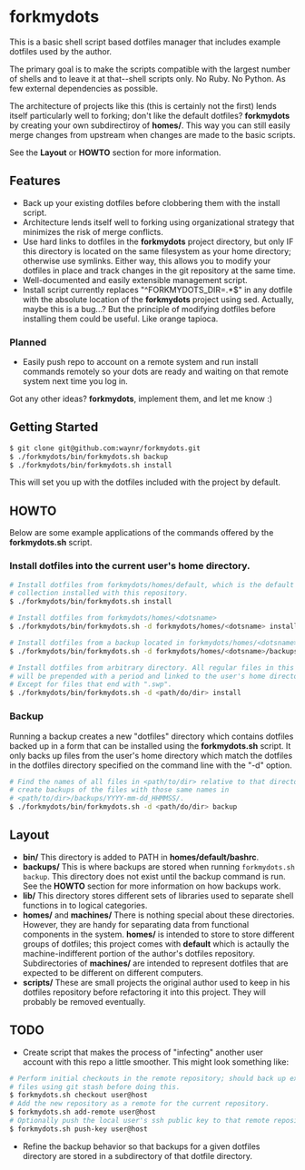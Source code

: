 # forkmydots
This is a basic shell script based dotfiles manager that includes example
dotfiles used by the author.

The primary goal is to make the scripts compatible with the largest
number of shells and to leave it at that--shell scripts only. No Ruby. No
Python. As few external dependencies as possible. 

The architecture of projects like this (this is certainly not the first) lends
itself particularly well to forking; don't like the default dotfiles?
**forkmydots** by creating your own subdirectiroy of **homes/**. This way you 
can still easily merge changes from upstream when changes are made to the basic
scripts.
                          
See the **Layout** or **HOWTO** section for more information.

## Features
* Back up your existing dotfiles before clobbering them with the install script.
* Architecture lends itself well to forking using organizational strategy that
  minimizes the risk of merge conflicts.
* Use hard links to dotfiles in the **forkmydots** project directory, but only
  IF this directory is located on the same filesystem as your home directory;
  otherwise use symlinks. Either way, this allows you to modify your dotfiles in
  place and track changes in the git repository at the same time.
* Well-documented and easily extensible management script.
* Install script currently replaces "^FORKMYDOTS\_DIR=.\*$" in any dotfile with
  the absolute location of the **forkmydots** project using sed. Actually, maybe
  this is a bug...? But the principle of modifying dotfiles before installing
  them could be useful. Like orange tapioca.

### Planned
* Easily push repo to account on a remote system and run install commands
  remotely so your dots are ready and waiting on that remote system next time
  you log in.

Got any other ideas? **forkmydots**, implement them, and let me know :)

## Getting Started
```sh
$ git clone git@github.com:waynr/forkmydots.git
$ ./forkmydots/bin/forkmydots.sh backup
$ ./forkmydots/bin/forkmydots.sh install
```

This will set you up with the dotfiles included with the project by default.

## HOWTO 
Below are some example applications of the commands offered by the
**forkmydots.sh** script.

### Install dotfiles into the current user's home directory.
```sh
# Install dotfiles from forkmydots/homes/default, which is the default dotfiles
# collection installed with this repository.
$ ./forkmydots/bin/forkmydots.sh install 

# Install dotfiles from forkmydots/homes/<dotsname>
$ ./forkmydots/bin/forkmydots.sh -d forkmydots/homes/<dotsname> install 

# Install dotfiles from a backup located in forkmydots/homes/<dotsname>
$ ./forkmydots/bin/forkmydots.sh -d forkmydots/homes/<dotsname>/backups/2013-03-24_090055 install 

# Install dotfiles from arbitrary directory. All regular files in this directory
# will be prepended with a period and linked to the user's home directory.
# Except for files that end with ".swp". 
$ ./forkmydots/bin/forkmydots.sh -d <path/do/dir> install

```

### Backup
Running a backup creates a new "dotfiles" directory which contains dotfiles
backed up in a form that can be installed using the **forkmydots.sh** script. It
only backs up files from the user's home directory which match the dotfiles in
the dotfiles directory specified on the command line with the "-d" option.

```sh
# Find the names of all files in <path/to/dir> relative to that directory, then
# create backups of the files with those same names in
# <path/to/dir>/backups/YYYY-mm-dd_HHMMSS/.
$ ./forkmydots/bin/forkmydots.sh -d <path/do/dir> backup
```

## Layout
 - **bin/** This directory is added to PATH in **homes/default/bashrc**.
 - **backups/** This is where backups are stored when running `forkmydots.sh
   backup`. This directory does not exist until the backup command is run. See
   the **HOWTO** section for more information on how backups work.
 - **lib/** This directory stores different sets of libraries used to 
   separate shell functions in to logical categories.
 - **homes/** and **machines/** There is nothing special about these
   directories. However, they are handy for separating data from functional
   components in the system. **homes/** is intended to store to store different
   groups of dotfiles; this project comes with **default** which is actaully the
   machine-indifferent portion of the author's dotfiles repository.
   Subdirectories of **machines/** are intended to represent dotfiles that are
   expected to be different on different computers.
 - **scripts/** These are small projects the original author used to keep in his
   dotfiles repository before refactoring it into this project. They will
   probably be removed eventually.

## TODO 
* Create script that makes the process of "infecting" another user account with
  this repo a little smoother. This might look something like:
```sh
# Perform initial checkouts in the remote repository; should back up existing
# files using git stash before doing this.
$ forkmydots.sh checkout user@host  
# Add the new repository as a remote for the current repository.
$ forkmydots.sh add-remote user@host  
# Optionally push the local user's ssh public key to that remote repository.
$ forkmydots.sh push-key user@host  
```
* Refine the backup behavior so that backups for a given dotfiles directory are
  stored in a subdirectory of that dotfile directory.
